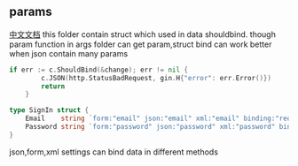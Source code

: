 ## params
[中文文档](https://github.com/ruilisi/go-pangu/blob/master/params/READMECN.md)
this folder contain struct which used in data shouldbind.
though param function in args folder can get param,struct bind can work better when json contain many params
```go
if err := c.ShouldBind(&change); err != nil {
		c.JSON(http.StatusBadRequest, gin.H{"error": err.Error()})
		return
	}
```


```go
type SignIn struct {
	Email    string `form:"email" json:"email" xml:"email" binding:"required"`
	Password string `form:"password" json:"password" xml:"password" binding:"required"`
}
```
json,form,xml settings can bind data in different methods
